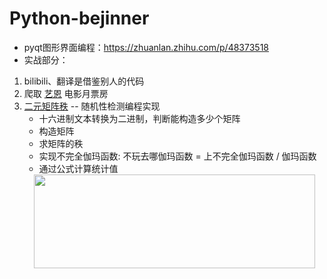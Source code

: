 # Python-bejinner
- pyqt图形界面编程：<https://zhuanlan.zhihu.com/p/48373518>
- 实战部分：
1. bilibili、翻译是借鉴别人的代码
2. 爬取 [艺恩](http://www.endata.com.cn/BoxOffice/BO/Month/oneMonth.html) 
电影月票房
3. [二元矩阵秩](https://github.com/lemon-l/Python-beginner/blob/master/%E5%AE%9E%E6%88%98/%E9%9A%8F%E6%9C%BA%E6%80%A7%E6%A3%80%E6%B5%8B%E7%BC%96%E7%A8%8B%E5%AE%9E%E7%8E%B0.py)
-- 随机性检测编程实现
    - 十六进制文本转换为二进制，判断能构造多少个矩阵
    - 构造矩阵
    - 求矩阵的秩
    - 实现不完全伽玛函数: 不玩去哪伽玛函数 = 上不完全伽玛函数 / 伽玛函数
    - 通过公式计算统计值
    <div align="center"><img width="450" height="150" src="https://ftp.bmp.ovh/imgs/2020/03/ff781124d7215a09.png"></div>
